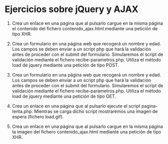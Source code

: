 # Ejercicios sobre jQuery y AJAX

1. Crea un enlace en una página que al pulsarlo cargue en la misma página el contenido del fichero contenido_ajax.html mediante una petición de tipo XHR. 

2. Crea un formulario en una página web que recogerá un nombre y edad. Los campos se deben envíar a un script php que hará la validación antes de proceder con el submit del formulario. Simularemos el script de validación mediante el fichero recibe-parametros.php.
Utiliza el método load de jquery mediante una petición de tipo POST.

3. Crea un formulario en una página web que recogerá un nombre y edad. Los campos se deben envíar a un script php que hará la validación antes de proceder con el submit del formulario. Simularemos el script de validación mediante el fichero recibe-parametros.php.
Utiliza el método load de jquery mediante una petición de tipo GET.

4. Crea un enlace en una página que al pulsarlo ejecute el script pagina-lenta.php. Mientras se carga dicho script mostraremos una imagen de espera (fichero load.gif).

5. Crea un enlace en una página que al pulsarlo cargue en la misma página la imagen del fichero contenido_ajax.html mediante una petición de tipo XHR. 